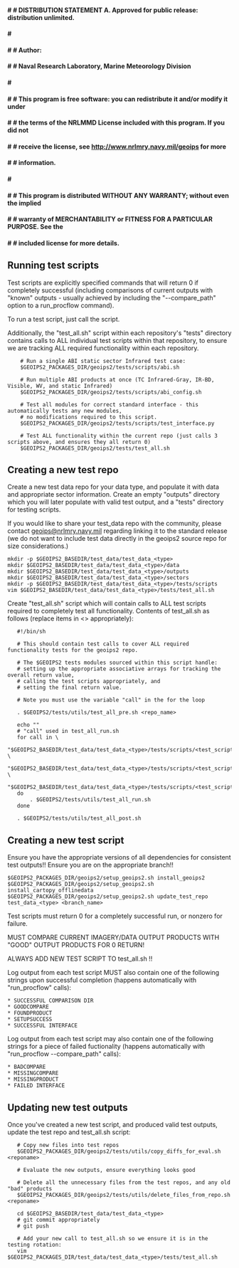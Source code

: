 #### # # DISTRIBUTION STATEMENT A. Approved for public release: distribution unlimited.
#### # # 
#### # # Author:
#### # # Naval Research Laboratory, Marine Meteorology Division
#### # # 
#### # # This program is free software: you can redistribute it and/or modify it under
#### # # the terms of the NRLMMD License included with this program.  If you did not
#### # # receive the license, see http://www.nrlmry.navy.mil/geoips for more
#### # # information.
#### # # 
#### # # This program is distributed WITHOUT ANY WARRANTY; without even the implied
#### # # warranty of MERCHANTABILITY or FITNESS FOR A PARTICULAR PURPOSE.  See the
#### # # included license for more details.

Running test scripts
--------------------

Test scripts are explicitly specified commands that will return 0 if completely successful (including
comparisons of current outputs with "known" outputs - usually achieved by including the "--compare_path"
option to a run_procflow command).

To run a test script, just call the script.

Additionally, the "test_all.sh" script within each repository's "tests" directory contains calls
to ALL individual test scripts within that repository, to ensure we are tracking ALL required
functionality within each repository.

```
    # Run a single ABI static sector Infrared test case:
    $GEOIPS2_PACKAGES_DIR/geoips2/tests/scripts/abi.sh
    
    # Run multiple ABI products at once (TC Infrared-Gray, IR-BD, Visible, WV, and static Infrared)
    $GEOIPS2_PACKAGES_DIR/geoips2/tests/scripts/abi_config.sh
    
    # Test all modules for correct standard interface - this automatically tests any new modules,
    # no modifications required to this script.
    $GEOIPS2_PACKAGES_DIR/geoips2/tests/scripts/test_interface.py
    
    # Test ALL functionality within the current repo (just calls 3 scripts above, and ensures they all return 0)
    $GEOIPS2_PACKAGES_DIR/geoips2/tests/test_all.sh
```

Creating a new test repo
------------------------

Create a new test data repo for your data type, and populate it with data and appropriate sector information.
Create an empty "outputs" directory which you will later populate with valid test output, and a "tests" directory
for testing scripts.

If you would like to share your test_data repo with the community, please contact geoips@nrlmry.navy.mil
regarding linking it to the standard release (we do not want to include test data directly in the
geoips2 source repo for size considerations.)

```
mkdir -p $GEOIPS2_BASEDIR/test_data/test_data_<type>
mkdir $GEOIPS2_BASEDIR/test_data/test_data_<type>/data
mkdir $GEOIPS2_BASEDIR/test_data/test_data_<type>/outputs
mkdir $GEOIPS2_BASEDIR/test_data/test_data_<type>/sectors
mkdir -p $GEOIPS2_BASEDIR/test_data/test_data_<type>/tests/scripts
vim $GEOIPS2_BASEDIR/test_data/test_data_<type>/tests/test_all.sh
```

Create "test_all.sh" script which will contain calls to ALL test scripts required to completely
test all functionality.  Contents of test_all.sh as follows (replace items in <> appropriately):

```
   #!/bin/sh
   
   # This should contain test calls to cover ALL required functionality tests for the geoips2 repo.
   
   # The $GEOIPS2 tests modules sourced within this script handle:
   # setting up the appropriate associative arrays for tracking the overall return value,
   # calling the test scripts appropriately, and 
   # setting the final return value.
   
   # Note you must use the variable "call" in the for the loop
   
   . $GEOIPS2/tests/utils/test_all_pre.sh <repo_name>
   
   echo ""
   # "call" used in test_all_run.sh
   for call in \
               "$GEOIPS2_BASEDIR/test_data/test_data_<type>/tests/scripts/<test_script_1>" \
               "$GEOIPS2_BASEDIR/test_data/test_data_<type>/tests/scripts/<test_script_2>" \
               "$GEOIPS2_BASEDIR/test_data/test_data_<type>/tests/scripts/<test_script_3>"
   do
       . $GEOIPS2/tests/utils/test_all_run.sh
   done
   
   . $GEOIPS2/tests/utils/test_all_post.sh
```

Creating a new test script
--------------------------

Ensure you have the appropriate versions of all dependencies for consistent test outputs!!
Ensure you are on the appropriate branch!!

```
$GEOIPS2_PACKAGES_DIR/geoips2/setup_geoips2.sh install_geoips2
$GEOIPS2_PACKAGES_DIR/geoips2/setup_geoips2.sh install_cartopy_offlinedata
$GEOIPS2_PACKAGES_DIR/geoips2/setup_geoips2.sh update_test_repo test_data_<type> <branch_name>
```

Test scripts must return 0 for a completely successful run, or nonzero for failure.

MUST COMPARE CURRENT IMAGERY/DATA OUTPUT PRODUCTS WITH "GOOD" OUTPUT PRODUCTS FOR 0 RETURN!

ALWAYS ADD NEW TEST SCRIPT TO test_all.sh !!

Log output from each test script MUST also contain one of the following strings upon successful completion
(happens automatically with "run_procflow" calls):

    * SUCCESSFUL COMPARISON DIR
    * GOODCOMPARE
    * FOUNDPRODUCT
    * SETUPSUCCESS
    * SUCCESSFUL INTERFACE

Log output from each test script may also contain one of the following strings for a piece of failed
fuctionality (happens automatically with "run_procflow --compare_path" calls):

    * BADCOMPARE
    * MISSINGCOMPARE
    * MISSINGPRODUCT
    * FAILED INTERFACE


Updating new test outputs
-------------------------

Once you've created a new test script, and produced valid test outputs, update the test repo and test_all.sh script:

```
   # Copy new files into test repos
   $GEOIPS2_PACKAGES_DIR/geoips2/tests/utils/copy_diffs_for_eval.sh <reponame>
   
   # Evaluate the new outputs, ensure everything looks good
   
   # Delete all the unnecessary files from the test repos, and any old "bad" products
   $GEOIPS2_PACKAGES_DIR/geoips2/tests/utils/delete_files_from_repo.sh <reponame>
   
   cd $GEOIPS2_BASEDIR/test_data/test_data_<type>
   # git commit appropriately
   # git push
   
   # Add your new call to test_all.sh so we ensure it is in the testing rotation:
   vim $GEOIPS2_PACKAGES_DIR/test_data/test_data_<type>/tests/test_all.sh
```
